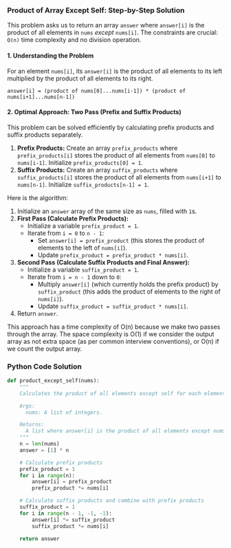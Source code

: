 ### Product of Array Except Self: Step-by-Step Solution

This problem asks us to return an array `answer` where `answer[i]` is the product of all elements in `nums` *except* `nums[i]`. The constraints are crucial: `O(n)` time complexity and no division operation.

#### 1. Understanding the Problem

For an element `nums[i]`, its `answer[i]` is the product of all elements to its left multiplied by the product of all elements to its right.

`answer[i] = (product of nums[0]...nums[i-1]) * (product of nums[i+1]...nums[n-1])`

#### 2. Optimal Approach: Two Pass (Prefix and Suffix Products)

This problem can be solved efficiently by calculating prefix products and suffix products separately.

1.  **Prefix Products:** Create an array `prefix_products` where `prefix_products[i]` stores the product of all elements from `nums[0]` to `nums[i-1]`. Initialize `prefix_products[0] = 1`.
2.  **Suffix Products:** Create an array `suffix_products` where `suffix_products[i]` stores the product of all elements from `nums[i+1]` to `nums[n-1]`. Initialize `suffix_products[n-1] = 1`.

Here is the algorithm:

1.  Initialize an `answer` array of the same size as `nums`, filled with `1`s.
2.  **First Pass (Calculate Prefix Products):**
    - Initialize a variable `prefix_product = 1`.
    - Iterate from `i = 0` to `n - 1`:
        - Set `answer[i] = prefix_product` (this stores the product of elements to the left of `nums[i]`).
        - Update `prefix_product = prefix_product * nums[i]`.
3.  **Second Pass (Calculate Suffix Products and Final Answer):**
    - Initialize a variable `suffix_product = 1`.
    - Iterate from `i = n - 1` down to `0`:
        - Multiply `answer[i]` (which currently holds the prefix product) by `suffix_product` (this adds the product of elements to the right of `nums[i]`).
        - Update `suffix_product = suffix_product * nums[i]`.
4.  Return `answer`.

This approach has a time complexity of O(n) because we make two passes through the array. The space complexity is O(1) if we consider the output array as not extra space (as per common interview conventions), or O(n) if we count the output array.

### Python Code Solution

```python
def product_except_self(nums):
    """
    Calculates the product of all elements except self for each element.

    Args:
      nums: A list of integers.

    Returns:
      A list where answer[i] is the product of all elements except nums[i].
    """
    n = len(nums)
    answer = [1] * n

    # Calculate prefix products
    prefix_product = 1
    for i in range(n):
        answer[i] = prefix_product
        prefix_product *= nums[i]

    # Calculate suffix products and combine with prefix products
    suffix_product = 1
    for i in range(n - 1, -1, -1):
        answer[i] *= suffix_product
        suffix_product *= nums[i]
        
    return answer

```
